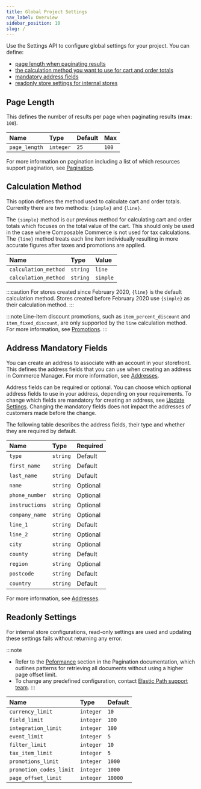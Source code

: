 ```yaml
---
title: Global Project Settings
nav_label: Overview
sidebar_position: 10
slug: /
---
```


Use the Settings API to configure global settings for your project. You can define:

- [page length when paginating results](#page-length)
- [the calculation method you want to use for cart and order totals](#calculation-method)
- [mandatory address fields](#address-mandatory-fields)
- [readonly store settings for internal stores](#readonly-settings)

## Page Length

This defines the number of results per page when paginating results (**max**: `100`).

| Name | Type | Default | Max |
| :--- | :--- | :--- | :--- |
| `page_length` | `integer` | `25` | `100` |

For more information on pagination including a list of which resources support pagination, see [Pagination](/docs/api-overview/pagination).

## Calculation Method

This option defines the method used to calculate cart and order totals. Currenlty there are two methods: `{simple}` and `{line}`.

The `{simple}` method is our previous method for calculating cart and order totals which focuses on the total value of the cart. This should only be used in the case where Composable Commerce is not used for tax calculations. The `{line}` method treats each line item individually resulting in more accurate figures after taxes and promotions are applied.

| Name | Type | Value |
| :--- | :--- | :--- |
| `calculation_method` | `string` | `line` |
| `calculation_method` | `string` | `simple` |

:::caution
For stores created since February 2020, `{line}` is the default calculation method. Stores created before February 2020 use `{simple}` as their calculation method.
:::

:::note
Line-item discount promotions, such as `item_percent_discount` and `item_fixed_discount`, are only supported by the `line` calculation method. For more information, see [Promotions](/docs/promotions/promotion-management/promotion-management-overview).
:::

## Address Mandatory Fields

You can create an address to associate with an account in your storefront. This defines the address fields that you can use when creating an address in Commerce Manager. For more information, see [Addresses](/docs/commerce-cloud/addresses/about-addresses-api#the-address-object).

Address fields can be required or optional. You can choose which optional address fields to use in your address, depending on your requirements. To change which fields are mandatory for creating an address, see [Update Settings](/docs/global-project-settings/update-settings). Changing the mandatory fields does not impact the addresses of customers made before the change.

The following table describes the address fields, their type and whether they are required by default.

| Name | Type | Required |
| :--- | :--- |:---------|
| `type` |`string` | Default  |
| `first_name` |`string` | Default  |
| `last_name` |`string` | Default  |
| `name` |`string` | Optional |
| `phone_number` |`string` | Optional |
| `instructions` |`string` | Optional |
| `company_name` |`string` | Optional |
| `line_1` |`string` | Default  |
| `line_2` |`string` | Optional |
| `city` |`string` | Optional |
| `county` |`string` | Default  |
| `region` |`string` | Optional |
| `postcode` |`string` | Default  |
| `country` |`string` | Default  |

For more information, see [Addresses](/docs/commerce-cloud/addresses/about-addresses-api#the-address-object).

## Readonly Settings

For internal store configurations, read-only settings are used and updating these settings fails without returning any error. 

:::note
- Refer to the [Peformance](/docs/api-overview/pagination#performance) section in the Pagination documentation, which outlines patterns for retrieving all documents without using a higher page offset limit.
- To change any predefined configuration, contact [Elastic Path support team](https://support.elasticpath.com/hc/en-us).
:::

| Name                    | Type      | Default                                              |
|:------------------------|:----------|:-----------------------------------------------------|
| `currency_limit`        | `integer` | `10`                                                 |
| `field_limit`           | `integer` | `100`                                                |
| `integration_limit`     | `integer` | `100`                                                |
| `event_limit`           | `integer` | `5`                                                  |
| `filter_limit`          | `integer` | `10`                                                 |
| `tax_item_limit`        | `integer` | `5`                                                  |
| `promotions_limit`      | `integer` | `1000`                                               |
| `promotion_codes_limit` | `integer` | `1000`                                               |
| `page_offset_limit`     | `integer` | `10000` |

